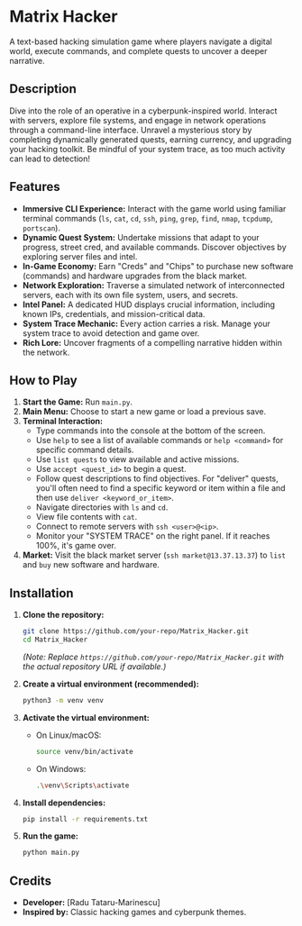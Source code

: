 # Matrix Hacker

A text-based hacking simulation game where players navigate a digital world, execute commands, and complete quests to uncover a deeper narrative.

## Description

Dive into the role of an operative in a cyberpunk-inspired world. Interact with servers, explore file systems, and engage in network operations through a command-line interface. Unravel a mysterious story by completing dynamically generated quests, earning currency, and upgrading your hacking toolkit. Be mindful of your system trace, as too much activity can lead to detection!

## Features

*   **Immersive CLI Experience:** Interact with the game world using familiar terminal commands (`ls`, `cat`, `cd`, `ssh`, `ping`, `grep`, `find`, `nmap`, `tcpdump`, `portscan`).
*   **Dynamic Quest System:** Undertake missions that adapt to your progress, street cred, and available commands. Discover objectives by exploring server files and intel.
*   **In-Game Economy:** Earn "Creds" and "Chips" to purchase new software (commands) and hardware upgrades from the black market.
*   **Network Exploration:** Traverse a simulated network of interconnected servers, each with its own file system, users, and secrets.
*   **Intel Panel:** A dedicated HUD displays crucial information, including known IPs, credentials, and mission-critical data.
*   **System Trace Mechanic:** Every action carries a risk. Manage your system trace to avoid detection and game over.
*   **Rich Lore:** Uncover fragments of a compelling narrative hidden within the network.

## How to Play

1.  **Start the Game:** Run `main.py`.
2.  **Main Menu:** Choose to start a new game or load a previous save.
3.  **Terminal Interaction:**
    *   Type commands into the console at the bottom of the screen.
    *   Use `help` to see a list of available commands or `help <command>` for specific command details.
    *   Use `list quests` to view available and active missions.
    *   Use `accept <quest_id>` to begin a quest.
    *   Follow quest descriptions to find objectives. For "deliver" quests, you'll often need to find a specific keyword or item within a file and then use `deliver <keyword_or_item>`.
    *   Navigate directories with `ls` and `cd`.
    *   View file contents with `cat`.
    *   Connect to remote servers with `ssh <user>@<ip>`.
    *   Monitor your "SYSTEM TRACE" on the right panel. If it reaches 100%, it's game over.
4.  **Market:** Visit the black market server (`ssh market@13.37.13.37`) to `list` and `buy` new software and hardware.

## Installation

1.  **Clone the repository:**
    ```bash
    git clone https://github.com/your-repo/Matrix_Hacker.git
    cd Matrix_Hacker
    ```
    *(Note: Replace `https://github.com/your-repo/Matrix_Hacker.git` with the actual repository URL if available.)*

2.  **Create a virtual environment (recommended):**
    ```bash
    python3 -m venv venv
    ```

3.  **Activate the virtual environment:**
    *   On Linux/macOS:
        ```bash
        source venv/bin/activate
        ```
    *   On Windows:
        ```bash
        .\venv\Scripts\activate
        ```

4.  **Install dependencies:**
    ```bash
    pip install -r requirements.txt
    ```

5.  **Run the game:**
    ```bash
    python main.py
    ```

## Credits

*   **Developer:** [Radu Tataru-Marinescu]
*   **Inspired by:** Classic hacking games and cyberpunk themes.
